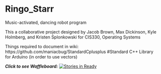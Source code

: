 # Ringo_Starr
Music-activated, dancing robot program
<p>
This a collaborative project designed by Jacob Brown, Max Dickinson, Kyle Holmberg, and Kristen Splonkowski for CIS330, Operating Systems
</p>

<p>
Things required to document in wiki:
<br>
https://github.com/maniacbug/StandardCplusplus #Standard C++ Library for Arduino (in order to use vectors)
</p>

<em><b>Click to see Waffleboard:</b></em>
[![Stories in Ready](https://badge.waffle.io/duskykmh/Ringo_Starr.svg?label=ready&title=Ready)](http://waffle.io/duskykmh/Ringo_Starr)

